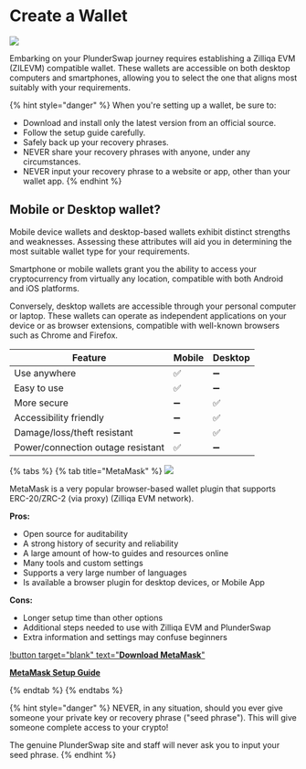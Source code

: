 # Create a Wallet

![](../../.gitbook/assets/PS_HT_Create_Crypto_Wallet.png)

Embarking on your PlunderSwap journey requires establishing a Zilliqa EVM (ZILEVM) compatible wallet. These wallets are accessible on both desktop computers and smartphones, allowing you to select the one that aligns most suitably with your requirements.

{% hint style="danger" %}
When you're setting up a wallet, be sure to:

* Download and install only the latest version from an official source.
* Follow the setup guide carefully.
* Safely back up your recovery phrases.
* NEVER share your recovery phrases with anyone, under any circumstances.
* NEVER input your recovery phrase to a website or app, other than your wallet app.
{% endhint %}

## Mobile or Desktop wallet?

Mobile device wallets and desktop-based wallets exhibit distinct strengths and weaknesses. Assessing these attributes will aid you in determining the most suitable wallet type for your requirements.

Smartphone or mobile wallets grant you the ability to access your cryptocurrency from virtually any location, compatible with both Android and iOS platforms.

Conversely, desktop wallets are accessible through your personal computer or laptop. These wallets can operate as independent applications on your device or as browser extensions, compatible with well-known browsers such as Chrome and Firefox.


| Feature                           | Mobile  | Desktop |
| --------------------------------- | ------  | ------- |
| Use anywhere                      | ✅      | ➖       |
| Easy to use                       | ✅      | ➖       |
| More secure                       | ➖      | ✅       |
| Accessibility friendly            | ➖      | ✅       |
| Damage/loss/theft resistant       | ➖      | ✅       |
| Power/connection outage resistant | ✅      | ➖       |

{% tabs %}
{% tab title="MetaMask" %}
![](<../../.gitbook/assets/image (33) (3) (4) (5) (1) (1) (1) (1) (1) (1) (1).png>)

MetaMask is a very popular browser-based wallet plugin that supports ERC-20/ZRC-2 (via proxy) (Zilliqa EVM network).

​**Pros:**

* Open source for auditability
* A strong history of security and reliability
* A large amount of how-to guides and resources online
* Many tools and custom settings
* Supports a very large number of languages
* Is available a browser plugin for desktop devices, or Mobile App

**Cons:**

* Longer setup time than other options
* Additional steps needed to use with Zilliqa EVM and PlunderSwap
* Extra information and settings may confuse beginners

[!button target="blank" text="**Download MetaMask**"](https://metamask.io/download.html)

[**MetaMask Setup Guide**](https://docs.plunderswap.com/get-started/connection-guide)

{% endtab %}
{% endtabs %}

{% hint style="danger" %}
NEVER, in any situation, should you ever give someone your private key or recovery phrase ("seed phrase"). This will give someone complete access to your crypto!

The genuine PlunderSwap site and staff will never ask you to input your seed phrase.
{% endhint %}
